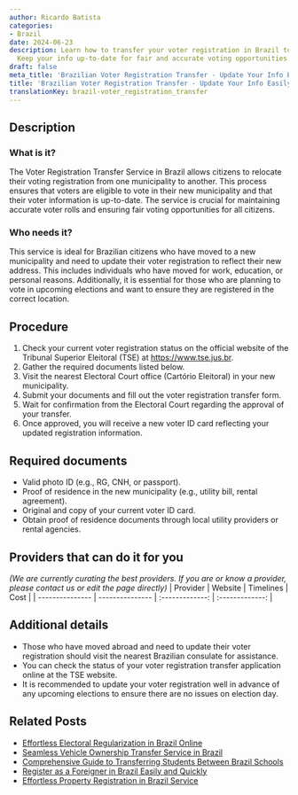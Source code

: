 ```yaml
---
author: Ricardo Batista
categories:
- Brazil
date: 2024-06-23
description: Learn how to transfer your voter registration in Brazil to your new municipality.
  Keep your info up-to-date for fair and accurate voting opportunities.
draft: false
meta_title: 'Brazilian Voter Registration Transfer - Update Your Info Easily'
title: 'Brazilian Voter Registration Transfer - Update Your Info Easily'
translationKey: brazil-voter_registration_transfer
---
```



## Description
### What is it?
The Voter Registration Transfer Service in Brazil allows citizens to relocate their voting registration from one municipality to another. This process ensures that voters are eligible to vote in their new municipality and that their voter information is up-to-date. The service is crucial for maintaining accurate voter rolls and ensuring fair voting opportunities for all citizens.

### Who needs it?
This service is ideal for Brazilian citizens who have moved to a new municipality and need to update their voter registration to reflect their new address. This includes individuals who have moved for work, education, or personal reasons. Additionally, it is essential for those who are planning to vote in upcoming elections and want to ensure they are registered in the correct location.

## Procedure

1. Check your current voter registration status on the official website of the Tribunal Superior Eleitoral (TSE) at https://www.tse.jus.br.
2. Gather the required documents listed below.
3. Visit the nearest Electoral Court office (Cartório Eleitoral) in your new municipality.
4. Submit your documents and fill out the voter registration transfer form.
5. Wait for confirmation from the Electoral Court regarding the approval of your transfer.
6. Once approved, you will receive a new voter ID card reflecting your updated registration information.


## Required documents

- Valid photo ID (e.g., RG, CNH, or passport).
- Proof of residence in the new municipality (e.g., utility bill, rental agreement).
- Original and copy of your current voter ID card.
- Obtain proof of residence documents through local utility providers or rental agencies.


## Providers that can do it for you
_(We are currently curating the best providers. If you are or know a provider, please contact us or edit the page directly)_
| Provider        |     Website     |     Timelines    |       Cost      |
| --------------- | --------------- |  :-------------: | :-------------: |

## Additional details

- Those who have moved abroad and need to update their voter registration should visit the nearest Brazilian consulate for assistance.
- You can check the status of your voter registration transfer application online at the TSE website.
- It is recommended to update your voter registration well in advance of any upcoming elections to ensure there are no issues on election day.

## Related Posts

- [Effortless Electoral Regularization in Brazil Online](https://tramitit.com/english/guides/brazil/electoral_regularization/)
- [Seamless Vehicle Ownership Transfer Service in Brazil](https://tramitit.com/english/guides/brazil/vehicle_transfer/)
- [Comprehensive Guide to Transferring Students Between Brazil Schools](https://tramitit.com/english/guides/brazil/public_school_transfer/)
- [Register as a Foreigner in Brazil Easily and Quickly](https://tramitit.com/english/guides/brazil/foreigners_registration/)
- [Effortless Property Registration in Brazil Service](https://tramitit.com/english/guides/brazil/property_registration/)